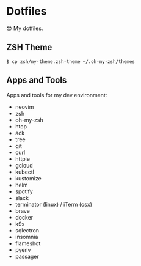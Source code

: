 # Dotfiles

:sunglasses: My dotfiles.

## ZSH Theme

```console
$ cp zsh/my-theme.zsh-theme ~/.oh-my-zsh/themes
```

## Apps and Tools

Apps and tools for my dev environment:

- neovim
- zsh
- oh-my-zsh
- htop
- ack
- tree
- git
- curl
- httpie
- gcloud
- kubectl
- kustomize
- helm
- spotify
- slack
- terminator (linux) / iTerm (osx)
- brave
- docker
- k9s
- sqlectron
- insomnia
- flameshot
- pyenv
- passager
